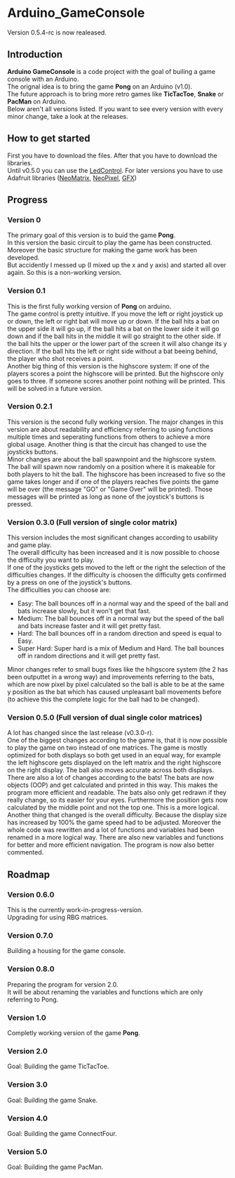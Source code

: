 # Arduino_GameConsole 

Version 0.5.4-rc is now realeased. 

## Introduction
**Arduino GameConsole** is a code project with the goal of builing a game console with an Arduino.  
The orignal idea is to bring the game **Pong** on an Arduino (v1.0).  
The future approach is to bring more retro games like **TicTacToe**, **Snake** or **PacMan** on Arduino.  
Below aren't all versions listed. If you want to see every version with every minor change, take a look at the releases.  


## How to get started
First you have to download the files. After that you have to download the libraries.  
Until v0.5.0 you can use the [LedControl](https://github.com/wayoda/LedControl). For later versions you have to use Adafruit libraries ([NeoMatrix](https://github.com/adafruit/Adafruit_NeoMatrix), [NeoPixel](https://github.com/adafruit/Adafruit_NeoPixel), [GFX](https://github.com/adafruit/Adafruit-GFX-Library))


## Progress

### Version 0
The primary goal of this version is to buid the game **Pong**.  
In this version the basic circuit to play the game has been constructed. Moreover the basic structure for making the game work has been developed.  
But accidently I messed up (I mixed up the x and y axis) and started all over again. So this is a non-working version.

### Version 0.1
This is the first fully working version of **Pong** on arduino.  
The game control is pretty intuitive. If you move the left or right joystick up or down, the left or right bat will move up or down. If the ball hits a bat on the upper side it will go up, if the ball hits a bat on the lower side it will go down and if the ball hits in the middle it will go straight to the other side. If the ball hits the upper or the lower part of the screen it will also change its y direction. If the ball hits the left or right side without a bat beeing behind, the player who shot receives a point.  
Another big thing of this version is the highscore system: If one of the players scores a point the highscore will be printed. But the highscore only goes to three. If someone scores another point nothing will be printed. This will be solved in a future version.

### Version 0.2.1
This version is the second fully working version. The major changes in this version are about readability and efficiency referring to using functions multiple times and seperating functions from others to achieve a more global usage. Another thing is that the circuit has changed to use the joysticks buttons.  
Minor changes are about the ball spawnpoint and the highscore system. The ball  will spawn now randomly on a position where it is makeable for both players to hit the ball. The highscore has been increased to five so the game takes longer and if one of the players reaches five points the game will be over (the message "GO" or "Game Over" will be printed). Those messages will be printed as long as none of the joystick's buttons is pressed.

### Version 0.3.0 (Full version of single color matrix)
This version includes the most significant changes according to usability and game play.  
The overall difficulty has been increased and it is now possible to choose the difficulty you want to play.  
If one of the joysticks gets moved to the left or the right the selection of the difficulties changes. If the difficulty is choosen the difficulty gets confirmed by a press on one of the joystick's buttons.    
The difficulties you can choose are:    
- Easy: The ball bounces off in a normal way and the speed of the ball and bats increase slowly, but it won't get that fast.
- Medium: The ball bounces off in a normal way but the speed of the ball and bats increase faster and it will get pretty fast.
- Hard: The ball bounces off in a random direction and speed is equal to Easy.
- Super Hard: Super hard is a mix of Medium and Hard. The ball bounces off in random directions and it will get pretty fast.  

Minor changes refer to small bugs fixes like the hihgscore system (the 2 has been outputtet in a wrong way) and improvements referring to the bats, which are now pixel by pixel calculated so the ball is able to be at the same y position as the bat which has caused unpleasant ball movements before (to achieve this the complete logic for the ball had to be changed).

### Version 0.5.0 (Full version of dual single color matrices)
A lot has changed since the last release (v0.3.0-r).  
One of the biggest changes according to the game is, that it is now possible to play the game on two instead of one matrices. The game is mostly optimized for both displays so both get used in an equal way, for example the left highscore gets displayed on the left matrix and the right highscore on the right display. The ball also moves accurate across both displays.  
There are also a lot of changes according to the bats! The bats are now objects (OOP) and get calculated and printed in this way. This makes the program more efficient and readable. The bats also only get redrawn if they really change, so its easier for your eyes. Furthermore the position gets now calculated by the middle point and not the top one. This is a more logical.  
Another thing that changed is the overall difficulty. Because the display size has increased by 100% the game speed had to be adjusted. Moreover the whole code was rewritten and a lot of functions and variables had been renamed in a more logical way. There are also new variables and functions for better and more efficient navigation. The program is now also better commented.


## Roadmap

### Version 0.6.0
This is the currently work-in-progress-version.  
Upgrading for using RBG matrices.

### Version 0.7.0
Building a housing for the game console.

### Version 0.8.0
Preparing the program for version 2.0.  
It will be about renaming the variables and functions which are only referring to Pong.

### Version 1.0
Completly working version of the game **Pong**.

### Version 2.0
Goal: Building the game TicTacToe.

### Version 3.0
Goal: Building the game Snake.

### Version 4.0
Goal: Building the game ConnectFour.

### Version 5.0
Goal: Building the game PacMan.
